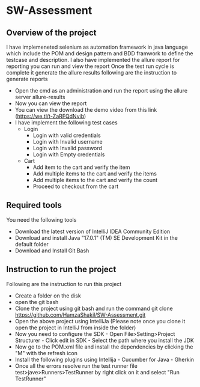 # SW-Assessment
## Overview of the project
I have implemeneted selenium as automation framework in java language which include the POM and design pattern and BDD framwork to define the testcase and description. I also have implemented the allure report for reporting you can run and view the report Once the test run cycle is complete it generate the allure results following are the instruction to generate reports
  - Open the cmd as an administration and run the report using the allure server allure-results
  - Now you can view the report
  - You can view the download the demo video from this link (https://we.tl/t-ZaRFQdNvib)
- I have implement the following test cases
  - Login 
    - Login with valid credentials
    - Login with Invalid username
    - Login with Invalid password
    - Login with Empty credentials
  - Cart
    - Add item to the cart and verify the item
    - Add multiple items to the cart and verify the items
    - Add multiple items to the cart and verify the count
    - Proceed to checkout from the cart
## Required tools 
You need the following tools 
 - Download the latest version of IntelliJ IDEA Community Edition
 - Download and install Java "17.0.1" (TM) SE Development Kit in the default folder
 - Download and Install Git Bash
## Instruction to run the project
Following are the instruction to run this project
  - Create a folder on the disk
  - open the git bash
  - Clone the project using git bash and run the command git clone https://github.com/HamzaShakil/SW-Assessment.git
  - Open the above project using IntelliJa (Please note once you clone it open the project in IntelliJ from inside the folder)
  -  Now you need to configure the SDK
    - Open File>Setting>Project Structurer
    - Click edit in SDK
    - Select the path where you install the JDK
  - Now go to the POM.xml file and install the dependencies by clicking the "M" with the refresh icon
  -  Install the following plugins using Intellija
    - Cucumber for Java
    - Gherkin
 - Once all the errors resolve run the test runner file test>jave>Runners>TestRunner by right click on it and select "Run TestRunner"

